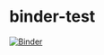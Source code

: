 # binder-test

[![Binder](https://mybinder.org/badge_logo.svg)](https://mybinder.org/v2/gh/tlkh/binder-test/HEAD?urlpath=lab)
